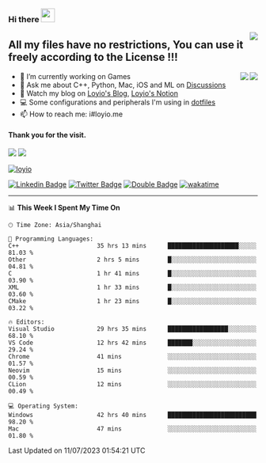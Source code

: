 <h3 align="left">Hi there <img src="https://media.giphy.com/media/hvRJCLFzcasrR4ia7z/giphy.gif" width="28"></h3>
<a align="right" href="https://github.com/loyio/loyio/blob/master/STAR/README.md"><img align="right" src="https://img.shields.io/badge/LOYIO-STAR-green" /></a>

## All my files have no restrictions, You can use it freely according to the License !!!

<a href="https://github.com/loyio#gh-light-mode-only">
     <img align="right"  src="https://loy-readme.vercel.app/api/top-langs/?username=loyio&langs_count=6&hide=css,html,jupyter%20notebook" />
</a>

<a href="https://github.com/loyio#gh-dark-mode-only">
  <img align="right"  src="https://loy-readme.vercel.app/api/top-langs/?username=loyio&langs_count=6&theme=slateorange&hide=css,html,jupyter%20notebook" />
</a>



- 🔭 I’m currently working on Games
- 💬 Ask me about C++, Python, Mac, iOS and ML on [Discussions](https://github.com/loyio/blog/discussions)
- 📔 Watch my blog on [Loyio's Blog](https://loyio.me), [Loyio's Notion](https://loyio.notion.site/loyio/Loyio-s-Dashboard-2f56bd29222a445ea9d9e8802a1ac83b)
- 💻 Some configurations and peripherals I'm using in [dotfiles](https://github.com/loyio/dotfiles)
- 📫 How to reach me: i#loyio.me


#### Thank you for the visit.
<img src="http://profile-counter.glitch.me/loyio/count.svg" />

<img src="https://loy-readme.vercel.app/api?username=loyio&show_icons=true&hide=stars&include_all_commits=true&hide_title=true&theme=slateorange" />

     

[![loyio](https://github-profile-trophy.vercel.app/?username=loyio&theme=onedark&column=4)](https://github.com/loyio)

[![Linkedin Badge](https://img.shields.io/badge/-@loyio-0077b5?style=flat-square&logo=Linkedin&logoColor=white&labelColor=0077b5&link=https://www.linkedin.com/in/loyio-hex-363172158/)](https://www.linkedin.com/in/loyio-hex-363172158/)
[![Twitter Badge](https://img.shields.io/badge/-@loyiome-1ca0f1?style=flat-square&labelColor=1ca0f1&logo=twitter&logoColor=white&link=https://twitter.com/loyiome)](https://twitter.com/loyiome)
[![Double Badge](https://img.shields.io/badge/@loyio-007722?style=flat&logo=Douban&logoColor=white)](https://www.douban.com/people/susmote)
[![wakatime](https://wakatime.com/badge/user/c0ddc104-5a20-41d1-ab9a-c4d9ea20a4d9.svg)](https://wakatime.com/@c0ddc104-5a20-41d1-ab9a-c4d9ea20a4d9)

-------
<!--START_SECTION:waka-->
📊 **This Week I Spent My Time On** 

```text
🕑︎ Time Zone: Asia/Shanghai

💬 Programming Languages: 
C++                      35 hrs 13 mins      ████████████████████░░░░░   81.03 % 
Other                    2 hrs 5 mins        █░░░░░░░░░░░░░░░░░░░░░░░░   04.81 % 
C                        1 hr 41 mins        █░░░░░░░░░░░░░░░░░░░░░░░░   03.90 % 
XML                      1 hr 33 mins        █░░░░░░░░░░░░░░░░░░░░░░░░   03.60 % 
CMake                    1 hr 23 mins        █░░░░░░░░░░░░░░░░░░░░░░░░   03.22 % 

🔥 Editors: 
Visual Studio            29 hrs 35 mins      █████████████████░░░░░░░░   68.10 % 
VS Code                  12 hrs 42 mins      ███████░░░░░░░░░░░░░░░░░░   29.24 % 
Chrome                   41 mins             ░░░░░░░░░░░░░░░░░░░░░░░░░   01.57 % 
Neovim                   15 mins             ░░░░░░░░░░░░░░░░░░░░░░░░░   00.59 % 
CLion                    12 mins             ░░░░░░░░░░░░░░░░░░░░░░░░░   00.49 % 

💻 Operating System: 
Windows                  42 hrs 40 mins      █████████████████████████   98.20 % 
Mac                      47 mins             ░░░░░░░░░░░░░░░░░░░░░░░░░   01.80 % 
```


 Last Updated on 11/07/2023 01:54:21 UTC
<!--END_SECTION:waka-->
